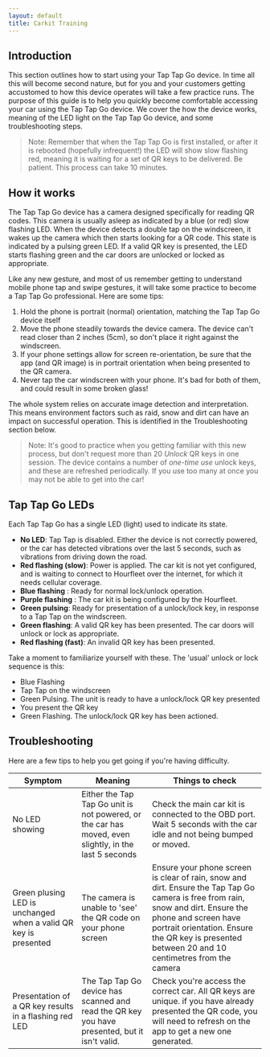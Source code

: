 ```yaml
---
layout: default
title: Carkit Training
---
```


## Introduction

This section outlines how to start using your Tap Tap Go device. In time all this will become second nature, but for you and your customers getting accustomed to how this device operates will take a few practice runs. The purpose of this guide is to help you quickly become comfortable accessing your car using the Tap Tap Go device. We cover the how the device works, meaning of the LED light on the Tap Tap Go device, and some troubleshooting steps.

>Note: Remember that when the Tap Tap Go is first installed, or after it is rebooted (hopefully infrequent!) the LED will show slow flashing red, meaning it is waiting for a set of QR keys to be delivered. Be patient. This process can take 10 minutes.  

## How it works

The Tap Tap Go device has a camera designed specifically for reading QR codes. This camera is usually asleep as indicated by a blue (or red) slow flashing LED. When the device detects a double tap on the windscreen, it wakes up the camera which then starts looking for a QR code. This state is indicated by a pulsing green LED. If a valid QR key is presented, the LED starts flashing green and the car doors are unlocked or locked as appropriate.

Like any new gesture, and most of us remember getting to understand mobile phone tap and swipe gestures, it will take some practice to become a Tap Tap Go professional. Here are some tips:  
1. Hold the phone is portrait (normal) orientation, matching the Tap Tap Go device itself
2. Move the phone steadily towards the device camera. The device can't read closer than 2 inches (5cm), so don't place it right against the windscreen.
3. If your phone settings allow for screen re-orientation, be sure that the app (and QR image) is in portrait orientation when being presented to the QR camera.
4. Never tap the car windscreen with your phone. It's bad for both of them, and could result in some broken glass!  

The whole system relies on accurate image detection and interpretation. This means environment factors such as raid, snow and dirt can have an impact on successful operation. This is identified in the Troubleshooting section below.

> Note: It's good to practice when you getting familiar with this new process, but don't request more than 20 _Unlock_ QR keys in one session. The device contains a number of _one-time use_ unlock keys, and these are refreshed periodically. If you use too many at once you may not be able to get into the car!


## Tap Tap Go LEDs

Each Tap Tap Go has a single LED (light) used to indicate its state.

- **No LED**: Tap Tap is disabled. Either the device is not correctly powered, or the car has detected vibrations over the last 5 seconds, such as vibrations from driving down the road. 
- **Red flashing (slow)**: Power is applied. The car kit is not yet configured, and is waiting to connect to Hourfleet over the internet, for which it needs cellular coverage.
- **Blue flashing** : Ready for normal lock/unlock operation.
- **Purple flashing** : The car kit is being configured by the Hourfleet.
- **Green pulsing**: Ready for presentation of a unlock/lock key, in response to a Tap Tap on the windscreen.
- **Green flashing**: A valid QR key has been presented. The car doors will unlock or lock as appropriate.
- **Red flashing (fast)**: An invalid QR key has been presented.  

 Take a moment to familiarize yourself with these. The 'usual' unlock or lock sequence is this:
 - Blue Flashing
 - Tap Tap on the windscreen
 - Green Pulsing. The unit is ready to have a unlock/lock QR key presented
 - You present the QR key  
 - Green Flashing. The unlock/lock QR key has been actioned.

## Troubleshooting

Here are a few tips to help you get going if you're having difficulty.

Symptom | Meaning | Things to check
--- | --- | ---
No LED showing  | Either the Tap Tap Go unit is not powered, or the car has moved, even slightly, in the last 5 seconds | Check the main car kit is connected to the OBD port. Wait 5 seconds with the car idle and not being bumped or moved.
Green plusing LED is unchanged when a valid QR key is presented | The camera is unable to 'see' the QR code on your phone screen | Ensure your phone screen is clear of rain, snow and dirt. Ensure the Tap Tap Go camera is free from rain, snow and dirt. Ensure the phone and screen have portrait orientation. Ensure the QR key is presented between 20 and 10 centimetres from the camera
Presentation of a QR key results in a flashing red LED | The Tap Tap Go device has scanned and read the QR key you have presented, but it isn't valid. | Check you're access the correct car. All QR keys are unique. if you have already presented the QR code, you will need to refresh on the app to get a new one generated.
